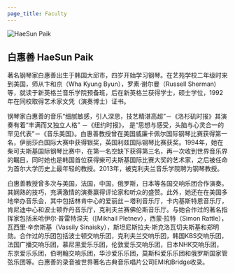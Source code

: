 ```yaml
---
page_title: Faculty
---
```


![HaeSun Paik](/img/haesun-paik.png)

## 白惠善 HaeSun Paik

著名钢琴家白惠善出生于韩国大邱市，四岁开始学习钢琴。在艺苑学校二年级时来到美国，师从卞和京（Wha Kyung Byun），罗素·谢尔曼（Russell Sherman)等，就读于新英格兰音乐学院预备班，后在新英格兰获得学士，硕士学位，1992年在同校取得艺术家文凭（演奏博士）证书。

钢琴家白惠善的音乐“细腻敏感，引人深思，技艺精湛高超”－《洛杉矶时报》其演奏有着“丰满而又独立人格” －《纽约时报》， 是“思想与感受，头脑与心灵合一的罕见代表”－《音乐美国》。白惠善教授曾在美国威廉卡佩尔国际钢琴比赛获得第一名，伊丽莎白国际大赛中获得银奖，英国利兹国际钢琴比赛获奖。1994年，她在柴可夫斯基国际钢琴比赛中，在第一名空缺下获得第三名，再一次收到世界音乐界的瞩目，同时她也是韩国首位获得柴可夫斯基国际比赛大奖的艺术家，之后被任命为首尔大学历史上最年轻的教授。2013年，被克利夫兰音乐学院聘为钢琴教授。

白惠善教授曾多次与美国，法国，中国，俄罗斯，日本等各国交响乐团合作演奏。其娴熟的技巧，充满激情的演奏赢得评论家和听众的盛赞。此外，她还在在美国多地举办音乐会，其中包括林肯中心的爱丽丝－塔利音乐厅，卡内基斯特恩音乐厅，肯尼迪中心和波士顿乔丹音乐厅，克利夫兰赛佛伦斯音乐厅。与她合作过的著名指挥家包括米哈伊尔·普雷特涅夫（[Mikhail Pletnev），西蒙·拉特（Simon Rattle），瓦西里·辛奈斯基（Vassily Sinaisky），斯坦尼斯拉夫·斯克洛瓦切夫斯基和郑明勋。合作过的乐团包括波士顿交响乐团，克利夫兰交响乐团，韩国KBS交响乐团，法国广播交响乐团，慕尼黑爱乐乐团，伦敦爱乐交响乐团，日本NHK交响乐团，东京爱乐乐团，伯明翰交响乐团，华沙爱乐乐团，莫斯科爱乐乐团和俄罗斯国家管弦乐团等。白惠善的录音被世界著名古典音乐唱片公司EMI和Bridge收录。

